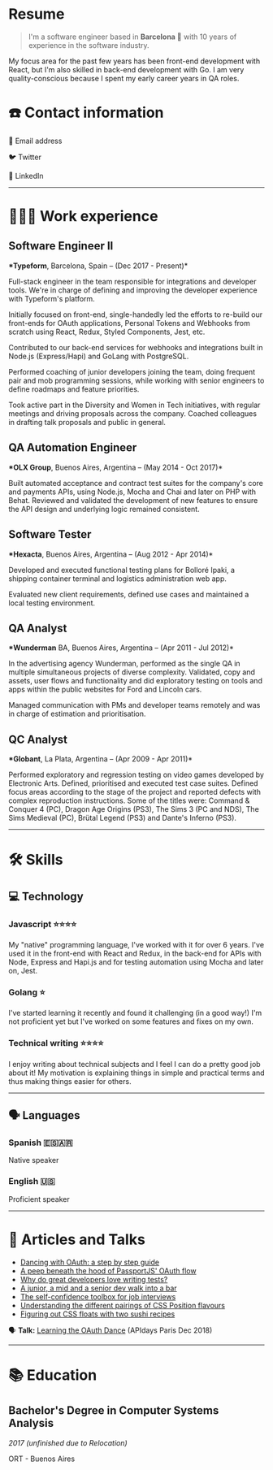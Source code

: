# Resume

> I'm a software engineer based in **Barcelona 🌊** with 10 years of experience in the software industry.

My focus area for the past few years has been front-end development with React, but I'm also skilled in back-end development with Go. I am very quality-conscious because I spent my early career years in QA roles.

# ☎️ Contact information

📧 Email address

🐦 Twitter

🔗 LinkedIn

---

# **👩🏻‍💻** Work experience

## **Software Engineer II**

**\*Typeform**, Barcelona, Spain – (Dec 2017 - Present)\*

Full-stack engineer in the team responsible for integrations and developer tools. We're in charge of defining and improving the developer experience with Typeform's platform.

Initially focused on front-end, single-handedly led the efforts to re-build our front-ends for OAuth applications, Personal Tokens and Webhooks from scratch using React, Redux, Styled Components, Jest, etc.

Contributed to our back-end services for webhooks and integrations built in Node.js (Express/Hapi) and GoLang with PostgreSQL.

Performed coaching of junior developers joining the team, doing frequent pair and mob programming sessions, while working with senior engineers to define roadmaps and feature priorities.

Took active part in the Diversity and Women in Tech initiatives, with regular meetings and driving proposals across the company. Coached colleagues in drafting talk proposals and public in general.

## QA Automation Engineer

**\*OLX Group**, Buenos Aires, Argentina – (May 2014 - Oct 2017)\*

Built automated acceptance and contract test suites for the company's core and payments APIs, using Node.js, Mocha and Chai and later on PHP with Behat. Reviewed and validated the development of new features to ensure the API design and underlying logic remained consistent.

## Software Tester

**\*Hexacta**, Buenos Aires, Argentina – (Aug 2012 - Apr 2014)\*

Developed and executed functional testing plans for Bolloré Ipaki, a shipping container terminal and logistics administration web app.

Evaluated new client requirements, defined use cases and maintained a local testing environment.

## **QA Analyst**

**\*Wunderman** BA, Buenos Aires, Argentina – (Apr 2011 - Jul 2012)\*

In the advertising agency Wunderman, performed as the single QA in multiple simultaneous projects of diverse complexity. Validated, copy and assets, user flows and functionality and did exploratory testing on tools and apps within the public websites for Ford and Lincoln cars.

Managed communication with PMs and developer teams remotely and was in charge of estimation and prioritisation.

## **QC Analyst**

**\*Globant**, La Plata, Argentina – (Apr 2009 - Apr 2011)\*

Performed exploratory and regression testing on video games developed by Electronic Arts. Defined, prioritised and executed test case suites. Defined focus areas according to the stage of the project and reported defects with complex reproduction instructions. Some of the titles were: Command & Conquer 4 (PC), Dragon Age Origins (PS3), The Sims 3 (PC and NDS), The Sims Medieval (PC), Brütal Legend (PS3) and Dante's Inferno (PS3).

---

# 🛠 Skills

## 💻 Technology

### Javascript ⭐️⭐️⭐️⭐️

My "native" programming language, I've worked with it for over 6 years. I've used it in the front-end with React and Redux, in the back-end for APIs with Node, Express and Hapi.js and for testing automation using Mocha and later on, Jest.

### Golang ⭐️

I've started learning it recently and found it challenging (in a good way!) I'm not proficient yet but I've worked on some features and fixes on my own.

### Technical writing ⭐️⭐️⭐️⭐️

I enjoy writing about technical subjects and I feel I can do a pretty good job about it! My motivation is explaining things in simple and practical terms and thus making things easier for others.

---

## 🗣 Languages

### Spanish 🇪🇸🇦🇷

Native speaker

### English 🇺🇸

Proficient speaker

---

# 📜 Articles and Talks

- [Dancing with OAuth: a step by step guide](https://dev.to/anabella/dancing-with-oauth-emp)
- [A peep beneath the hood of PassportJS' OAuth flow](https://dev.to/anabella/a-peep-beneath-the-hood-of-passportjs-oauth-flow-eb5)
- [Why do great developers love writing tests?](https://dev.to/anabella/why-do-great-developers-love-writing-tests-1o6j)
- [A junior, a mid and a senior dev walk into a bar](https://dev.to/anabella/a-junior-a-mid-and-a-senior-dev-walk-into-a-bar-414f)
- [The self-confidence toolbox for job interviews](https://dev.to/typeform/the-self-confidence-toolbox-for-job-interviews-4k3j)
- [Understanding the different pairings of CSS Position flavours](https://dev.to/anabella/understanding-the-different-pairings-of-css-position-flavours-5855)
- [Figuring out CSS floats with two sushi recipes](https://dev.to/anabella/figuring-out-css-floats-with-sushi-recipes-2c5o)

🗣 **Talk:** [Learning the OAuth Dance](https://www.youtube.com/watch?v=ec2NBIoaUCM&t=1s) (APIdays Paris Dec 2018)

---

# 📚 Education

## **Bachelor's Degree in Computer Systems Analysis**

_2017 (unfinished due to Relocation)_

ORT - Buenos Aires
